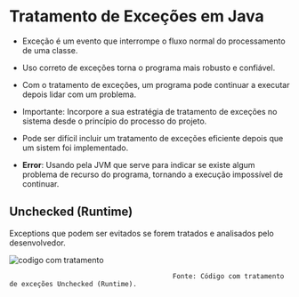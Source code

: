 
# Tratamento de Exceções em Java

 * Exceção é um evento que interrompe o fluxo normal do processamento de uma classe. 
 
 * Uso correto de exceções torna o programa mais robusto e confiável.
 
 * Com o tratamento de exceções, um programa pode continuar a executar depois lidar com um problema.
 
 * Importante: Incorpore a sua estratégia de tratamento de exceções no sistema desde o princípio do processo do projeto.

 * Pode ser difícil incluir um tratamento de exceções eficiente depois que um sistem foi implementado.

 * **Error**: Usando pela JVM que serve para indicar se existe algum problema de recurso do programa, tornando
 a execução impossível de continuar.

## Unchecked (Runtime)

 Exceptions que podem ser evitados se forem tratados e analisados pelo desenvolvedor.

![codigo com tratamento](https://user-images.githubusercontent.com/106537496/203804472-a06ea499-ecae-42c8-9f81-c2d70a314a4e.png)
                                                        
                                             Fonte: Código com tratamento de exceções Unchecked (Runtime).
